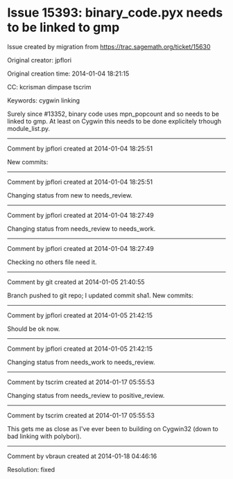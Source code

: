 # Issue 15393: binary_code.pyx needs to be linked to gmp

Issue created by migration from https://trac.sagemath.org/ticket/15630

Original creator: jpflori

Original creation time: 2014-01-04 18:21:15

CC:  kcrisman dimpase tscrim

Keywords: cygwin linking

Surely since #13352, binary code uses mpn_popcount and so needs to be linked to gmp.
At least on Cygwin this needs to be done explicitely trhough module_list.py.


---

Comment by jpflori created at 2014-01-04 18:25:51

New commits:


---

Comment by jpflori created at 2014-01-04 18:25:51

Changing status from new to needs_review.


---

Comment by jpflori created at 2014-01-04 18:27:49

Changing status from needs_review to needs_work.


---

Comment by jpflori created at 2014-01-04 18:27:49

Checking no others file need it.


---

Comment by git created at 2014-01-05 21:40:55

Branch pushed to git repo; I updated commit sha1. New commits:


---

Comment by jpflori created at 2014-01-05 21:42:15

Should be ok now.


---

Comment by jpflori created at 2014-01-05 21:42:15

Changing status from needs_work to needs_review.


---

Comment by tscrim created at 2014-01-17 05:55:53

Changing status from needs_review to positive_review.


---

Comment by tscrim created at 2014-01-17 05:55:53

This gets me as close as I've ever been to building on Cygwin32 (down to bad linking with polybori).


---

Comment by vbraun created at 2014-01-18 04:46:16

Resolution: fixed
